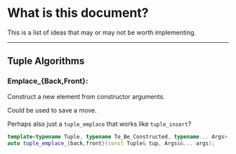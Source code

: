 # What is this document?

This is a list of ideas that may or may not be worth implementing.

---

## Tuple Algorithms

### Emplace_{Back,Front}:

Construct a new element from constructor arguments.

Could be used to save a move.

Perhaps also just a `tuple_emplace` that works like `tuple_insert`?

```cpp
template<typename Tuple, typename To_Be_Constructed, typename... Args>
auto tuple_emplace_{back,front}(const Tuple& tup, Args&&... args);
```
